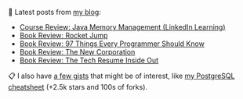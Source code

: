 📝 Latest posts from [my blog](https://blog.kartones.net/):

<!--START_SECTION:blogposts-->
* [Course Review: Java Memory Management (LinkedIn Learning)](https:&#x2F;&#x2F;blog.kartones.net&#x2F;post&#x2F;course-review-java-memory-management-linkedin-learning&#x2F;)
* [Book Review: Rocket Jump](https:&#x2F;&#x2F;blog.kartones.net&#x2F;post&#x2F;book-review-rocket-jump&#x2F;)
* [Book Review: 97 Things Every Programmer Should Know](https:&#x2F;&#x2F;blog.kartones.net&#x2F;post&#x2F;book-review-97-things-every-programmer-should-know&#x2F;)
* [Book Review: The New Corporation](https:&#x2F;&#x2F;blog.kartones.net&#x2F;post&#x2F;book-review-the-new-corporation&#x2F;)
* [Book Review: The Tech Resume Inside Out](https:&#x2F;&#x2F;blog.kartones.net&#x2F;post&#x2F;book-review-the-tech-resume-inside-out&#x2F;)
<!--END_SECTION:blogposts-->



📋 I also have [a few gists](https://gist.github.com/Kartones?direction=desc&sort=updated) that might be of interest, like [my PostgreSQL cheatsheet](https://gist.github.com/Kartones/dd3ff5ec5ea238d4c546) (+2.5k stars and 100s of forks).

<!--
<img src="matrix-effect.svg" width="100%" height="128">
-->
